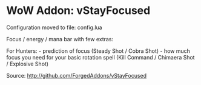 WoW Addon: vStayFocused
========================

Configuration moved to file: config.lua

Focus / energy / mana bar with few extras:

For Hunters:
	- prediction of focus (Steady Shot / Cobra Shot)
	- how much focus you need for your basic rotation spell (Kill Command / Chimaera Shot / Explosive Shot)

Source: http://github.com/ForgedAddons/vStayFocused
